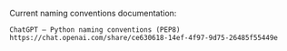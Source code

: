 Current naming conventions documentation:

	ChatGPT – Python naming conventions (PEP8)
	https://chat.openai.com/share/ce630618-14ef-4f97-9d75-26485f55449e
